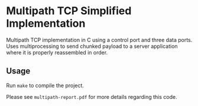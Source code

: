 # Multipath TCP Simplified Implementation
Multipath TCP implementation in C using a control port and three data ports.
Uses multiprocessing to send chunked payload to a server application where
it is properly reassembled in order.

## Usage
Run `make` to compile the project.


Please see `multipath-report.pdf` for more details regarding this code.
